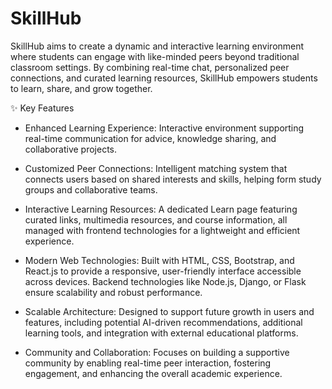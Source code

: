 # SkillHub

SkillHub aims to create a dynamic and interactive learning environment where students can engage with like-minded peers beyond traditional classroom settings. By combining real-time chat, personalized peer connections, and curated learning resources, SkillHub empowers students to learn, share, and grow together.

✨ Key Features
- Enhanced Learning Experience:
  Interactive environment supporting real-time communication for advice, knowledge sharing, and collaborative projects.

- Customized Peer Connections:
  Intelligent matching system that connects users based on shared interests and skills, helping form study groups and collaborative teams.

- Interactive Learning Resources:
  A dedicated Learn page featuring curated links, multimedia resources, and course information, all managed with frontend technologies for a lightweight and efficient experience.

- Modern Web Technologies:
  Built with HTML, CSS, Bootstrap, and React.js to provide a responsive, user-friendly interface accessible across devices. Backend technologies like Node.js, Django, or Flask ensure scalability and robust performance.

- Scalable Architecture:
  Designed to support future growth in users and features, including potential AI-driven recommendations, additional learning tools, and integration with external educational platforms.

- Community and Collaboration:
  Focuses on building a supportive community by enabling real-time peer interaction, fostering engagement, and enhancing the overall academic experience.


